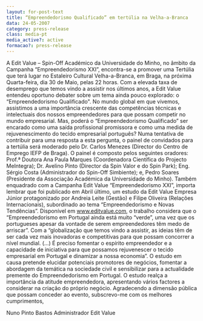 ```yaml
---
layout: for-post-text
title: “Empreendedorismo Qualificado” em tertúlia na Velha-a-Branca
data: 24-05-2007
category: press-release
class: media-pt
media_active?: active
formacao?: press-release
--- 
```

  
A Edit Value – Spin-Off Académico da Universidade do Minho, no âmbito da Campanha “Empreendedorismo XXI”, encontra-se a promover uma Tertúlia que terá lugar no Estaleiro Cultural Velha-a-Branca, em Braga, na próxima Quarta-feira, dia 30 de Maio, pelas 22 horas.
Com a elevada taxa de desemprego que temos vindo a assistir nos últimos anos, a Edit Value entendeu oportuno debater sobre um tema ainda pouco explorado: o “Empreendedorismo Qualificado". No mundo global em que vivemos, assistimos a uma importância crescente das competências técnicas e intelectuais dos nossos empreendedores para que possam competir no mundo empresarial. Mas, poderá o “Empreendedorismo Qualificado” ser encarado como uma saída profissional promissora e como uma medida de rejuvenescimento do tecido empresarial português?
Numa tentativa de contribuir para uma resposta a esta pergunta, o painel de convidados para a tertúlia será moderado pelo Dr. Carlos Menezes (Director do Centro de Emprego IEFP de Braga). O painel é composto pelos seguintes oradores: Prof.ª Doutora Ana Paula Marques (Coordenadora Científica do Projecto MeIntegra); Dr. Avelino Pinto (Director da Spin Valor e do Spin Park); Eng. Sérgio Costa (Administrador do Spin-Off Simbiente); e, Pedro Soares (Presidente da Associação Académica da Universidade do Minho).
Também enquadrado com a Campanha Edit Value “Empreendedorismo XXI”, importa lembrar que foi publicado em Abril último, um estudo da Edit Value Empresa Júnior protagonizado por Andreia Leite (Gestão) e Filipe Oliveira (Relações Internacionais), subordinado ao tema “Empreendedorismo e Novas Tendências”. Disponível em www.editvalue.com, o trabalho considera que o “Empreendedorismo em Portugal ainda está muito “verde”, uma vez que os portugueses apesar da vontade de serem empreendedores têm medo de arriscar”. Com a “globalização que temos vindo a assistir, as ideias têm de ser cada vez mais inovadoras e competitivas para que possam concorrer a nível mundial. (…) É preciso fomentar o espírito empreendedor e a capacidade de iniciativa para que possamos rejuvenescer o tecido empresarial em Portugal e dinamizar a nossa economia”.
O estudo em causa pretende elucidar potenciais promotores de negócios, fomentar a abordagem da temática na sociedade civil e sensibilizar para a actualidade premente do Empreendedorismo em Portugal. O estudo realça a importância da atitude empreendedora, apresentando vários factores a considerar na criação do próprio negócio.
Agradecendo a dimensão pública que possam conceder ao evento, subscrevo-me com os melhores cumprimentos,
 
Nuno Pinto Bastos
Administrador Edit Value